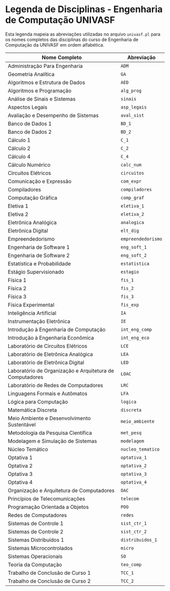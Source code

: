 # Legenda de Disciplinas - Engenharia de Computação UNIVASF

Esta legenda mapeia as abreviações utilizadas no arquivo `univasf.pl` para os nomes completos das disciplinas do curso de Engenharia de Computação da UNIVASF em ordem alfabética.

| Nome Completo                                            | Abreviação         |
| -------------------------------------------------------- | ------------------ |
| Administração Para Engenharia                            | `ADM`              |
| Geometria Analítica                                      | `GA`               |
| Algoritmos e Estrutura de Dados                          | `AED`              |
| Algoritmos e Programação                                 | `alg_prog`         |
| Análise de Sinais e Sistemas                             | `sinais`           |
| Aspectos Legais                                          | `asp_legais`       |
| Avaliação e Desempenho de Sistemas                       | `aval_sist`        |
| Banco de Dados 1                                         | `BD_1`             |
| Banco de Dados 2                                         | `BD_2`             |
| Cálculo 1                                                | `C_1`              |
| Cálculo 2                                                | `C_2`              |
| Cálculo 4                                                | `C_4`              |
| Cálculo Numérico                                         | `calc_num`         |
| Circuitos Elétricos                                      | `circuitos`        |
| Comunicação e Expressão                                  | `com_expr`         |
| Compiladores                                             | `compiladores`     |
| Computação Gráfica                                       | `comp_graf`        |
| Eletiva 1                                                | `eletiva_1`        |
| Eletiva 2                                                | `eletiva_2`        |
| Eletrônica Analógica                                     | `analogica`        |
| Eletrônica Digital                                       | `elt_dig`          |
| Empreendedorismo                                         | `empreendedorismo` |
| Engenharia de Software 1                                 | `eng_soft_1`       |
| Engenharia de Software 2                                 | `eng_soft_2`       |
| Estatística e Probabilidade                              | `estatistica`      |
| Estágio Supervisionado                                   | `estagio`          |
| Física 1                                                 | `fis_1`            |
| Física 2                                                 | `fis_2`            |
| Física 3                                                 | `fis_3`            |
| Física Experimental                                      | `fis_exp`          |
| Inteligência Artificial                                  | `IA`               |
| Instrumentação Eletrônica                                | `IE`               |
| Introdução à Engenharia de Computação                    | `int_eng_comp`     |
| Introdução à Engenharia Econômica                        | `int_eng_eco`      |
| Laboratório de Circuitos Elétricos                       | `LCE`              |
| Laboratório de Eletrônica Analógica                      | `LEA`              |
| Laboratório de Eletrônica Digital                        | `LED`              |
| Laboratório de Organização e Arquitetura de Computadores | `LOAC`             |
| Laboratório de Redes de Computadores                     | `LRC`              |
| Linguagens Formais e Autômatos                           | `LFA`              |
| Lógica para Computação                                   | `logica`           |
| Matemática Discreta                                      | `discreta`         |
| Meio Ambiente e Desenvolvimento Sustentável              | `meio_ambiente`    |
| Metodologia da Pesquisa Científica                       | `met_pesq`         |
| Modelagem e Simulação de Sistemas                        | `modelagem`        |
| Núcleo Temático                                          | `nucleo_tematico`  |
| Optativa 1                                               | `optativa_1`       |
| Optativa 2                                               | `optativa_2`       |
| Optativa 3                                               | `optativa_3`       |
| Optativa 4                                               | `optativa_4`       |
| Organização e Arquitetura de Computadores                | `OAC`              |
| Princípios de Telecomunicações                           | `telecom`          |
| Programação Orientada a Objetos                          | `POO`              |
| Redes de Computadores                                    | `redes`            |
| Sistemas de Controle 1                                   | `sist_ctr_1`       |
| Sistemas de Controle 2                                   | `sist_ctr_2`       |
| Sistemas Distribuídos 1                                  | `distribuidos_1`   |
| Sistemas Microcontrolados                                | `micro`            |
| Sistemas Operacionais                                    | `SO`               |
| Teoria da Computação                                     | `teo_comp`         |
| Trabalho de Conclusão de Curso 1                         | `TCC_1`            |
| Trabalho de Conclusão de Curso 2                         | `TCC_2`            |

